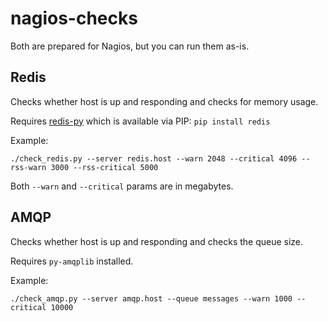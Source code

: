 nagios-checks
=============

Both are prepared for Nagios, but you can run them as-is.

Redis
-----

Checks whether host is up and responding and checks for memory usage.

Requires [redis-py][1] which is available via PIP: `pip install redis`

Example:

    ./check_redis.py --server redis.host --warn 2048 --critical 4096 --rss-warn 3000 --rss-critical 5000

Both `--warn` and `--critical` params are in megabytes.

AMQP
----

Checks whether host is up and responding and checks the queue size.

Requires `py-amqplib` installed.

Example:

    ./check_amqp.py --server amqp.host --queue messages --warn 1000 --critical 10000

  [1]: https://github.com/andymccurdy/redis-py
